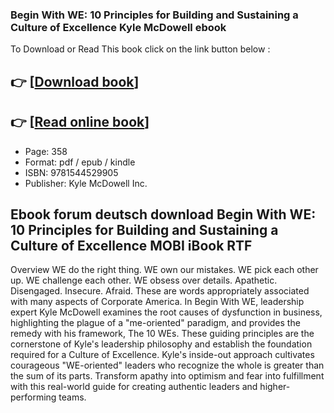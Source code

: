 ### Begin With WE: 10 Principles for Building and Sustaining a Culture of Excellence Kyle McDowell ebook

To Download or Read This book click on the link button below :

## 👉  [**[Download book](http://get-pdfs.com/download.php?group=book&from=github.com&id=645281&lnk=1065 "Download book")**]

## 👉  [**[Read online book](http://get-pdfs.com/download.php?group=book&from=github.com&id=645281&lnk=1065 "Read online book")**]


* Page: 358
* Format: pdf / epub / kindle
* ISBN: 9781544529905
* Publisher: Kyle McDowell Inc.



## Ebook forum deutsch download Begin With WE: 10 Principles for Building and Sustaining a Culture of Excellence MOBI iBook RTF


Overview
WE do the right thing. WE own our mistakes. WE pick each other up. WE challenge each other. WE obsess over details. Apathetic. Disengaged. Insecure. Afraid. These are words appropriately associated with many aspects of Corporate America. In Begin With WE, leadership expert Kyle McDowell examines the root causes of dysfunction in business, highlighting the plague of a &quot;me-oriented&quot; paradigm, and provides the remedy with his framework, The 10 WEs. These guiding principles are the cornerstone of Kyle&#039;s leadership philosophy and establish the foundation required for a Culture of Excellence. Kyle&#039;s inside-out approach cultivates courageous &quot;WE-oriented&quot; leaders who recognize the whole is greater than the sum of its parts. Transform apathy into optimism and fear into fulfillment with this real-world guide for creating authentic leaders and higher-performing teams.



